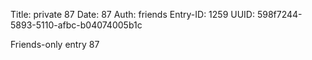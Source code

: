 Title: private 87
Date: 87
Auth: friends
Entry-ID: 1259
UUID: 598f7244-5893-5110-afbc-b04074005b1c

Friends-only entry 87
